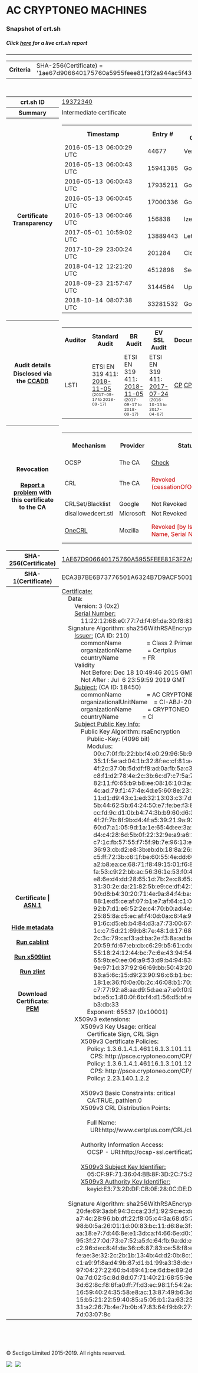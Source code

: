 # AC CRYPTONEO MACHINES
### Snapshot of crt.sh
##### Click [here](https://crt.sh/?q=1AE67D906640175760A5955FEEE81F3F2A944AC5F43DA3793E503D488D7E6C9A) for a live crt.sh report

---
<!DOCTYPE HTML PUBLIC "-//W3C//DTD HTML 4.0 Transitional//EN">
<HTML>

<BODY>

<TABLE>
  <TR>
    <TH class="outer">Criteria</TH>
    <TD class="outer">SHA-256(Certificate) = '1ae67d906640175760a5955feee81f3f2a944ac5f43da3793e503d488d7e6c9a'</TD>
  </TR>
</TABLE>
<BR>
<TABLE>
  <TR>
    <TH class="outer">crt.sh ID</TH>
    <TD class="outer"><A href="?id=19372340">19372340</A></TD>
  </TR>
  <TR>
    <TH class="outer">Summary</TH>
    <TD class="outer">Intermediate certificate</TD>
  </TR>
  <TR>
    <TH class="outer">Certificate<BR>Transparency</TH>
    <TD class="outer">
<TABLE class="options" style="margin-left:0px">
  <TR>
    <TH>Timestamp</TH>
    <TH>Entry #</TH>
    <TH>Log Operator</TH>
    <TH>Log URL</TH>
  </TR>
  <TR>
    <TD>2016-05-13&nbsp; <FONT class="small">06:00:29 UTC</FONT></TD>
    <TD>44677</TD>
    <TD>Venafi</TD>
    <TD>https://ctlog.api.venafi.com</TD>
  </TR>
  <TR>
    <TD>2016-05-13&nbsp; <FONT class="small">06:00:43 UTC</FONT></TD>
    <TD>15941385</TD>
    <TD>Google</TD>
    <TD>https://ct.googleapis.com/rocketeer</TD>
  </TR>
  <TR>
    <TD>2016-05-13&nbsp; <FONT class="small">06:00:43 UTC</FONT></TD>
    <TD>17935211</TD>
    <TD>Google</TD>
    <TD>https://ct.googleapis.com/pilot</TD>
  </TR>
  <TR>
    <TD>2016-05-13&nbsp; <FONT class="small">06:00:45 UTC</FONT></TD>
    <TD>17000336</TD>
    <TD>Google</TD>
    <TD>https://ct.googleapis.com/aviator</TD>
  </TR>
  <TR>
    <TD>2016-05-13&nbsp; <FONT class="small">06:00:46 UTC</FONT></TD>
    <TD>156838</TD>
    <TD>Izenpe</TD>
    <TD>https://ct.izenpe.com</TD>
  </TR>
  <TR>
    <TD>2017-05-01&nbsp; <FONT class="small">10:59:02 UTC</FONT></TD>
    <TD>13889443</TD>
    <TD>Let's Encrypt</TD>
    <TD>https://clicky.ct.letsencrypt.org</TD>
  </TR>
  <TR>
    <TD>2017-10-29&nbsp; <FONT class="small">23:00:24 UTC</FONT></TD>
    <TD>201284</TD>
    <TD>Cloudflare</TD>
    <TD>https://ct.cloudflare.com/logs/nimbus2019</TD>
  </TR>
  <TR>
    <TD>2018-04-12&nbsp; <FONT class="small">12:21:20 UTC</FONT></TD>
    <TD>4512898</TD>
    <TD>Sectigo</TD>
    <TD>https://dodo.ct.comodo.com</TD>
  </TR>
  <TR>
    <TD>2018-09-23&nbsp; <FONT class="small">21:57:47 UTC</FONT></TD>
    <TD>3144564</TD>
    <TD>Up in the Air</TD>
    <TD>https://ct.filippo.io/behindthesofa</TD>
  </TR>
  <TR>
    <TD>2018-10-14&nbsp; <FONT class="small">08:07:38 UTC</FONT></TD>
    <TD>33281532</TD>
    <TD>Google</TD>
    <TD>https://ct.googleapis.com/logs/argon2019</TD>
  </TR>
</TABLE>
    </TD>
  </TR>
  <TR>
    <TH class="outer">Audit details<BR>
      <DIV class="small" style="padding-top:3px">Disclosed via the
        <A href="//ccadb-public.secure.force.com/mozilla/PublicAllIntermediateCerts" target="_blank">CCADB</A></DIV>
    </TH>
    <TD class="outer">
<TABLE class="options" style="margin-left:0px">
  <TR>
    <TH>Auditor</TH>
    <TH>Standard Audit</TH>
    <TH>BR Audit</TH>
    <TH>EV SSL Audit</TH>
    <TH>Documents</TH>
    <TH>CCADB</TH>
    <TH>Root Owner / Certificate</TH>
  </TR>
  <TR>
    <TD style="vertical-align:middle">LSTI</TD>
    <TD>ETSI EN 319 411:
      <A href="https://bug1465629.bmoattachments.org/attachment.cgi?id=9024032" target="_blank">2018-11-05</A>
      <BR><FONT style="font-size:8pt">(2017-09-17 to 2018-09-17)</FONT></TD>
    <TD>ETSI EN 319 411:
      <A href="https://bug1465629.bmoattachments.org/attachment.cgi?id=9024032" target="_blank">2018-11-05</A>
      <BR><FONT style="font-size:8pt">(2017-09-17 to 2018-09-17)</FONT></TD>
    <TD>ETSI EN 319 411:
      <A href="https://bug1297034.bmoattachments.org/attachment.cgi?id=8916590" target="_blank">2017-07-24</A>
      <BR><FONT style="font-size:8pt">(2016-10-13 to 2017-04-07)</FONT></TD>
    <TD>
      <A href="http://www.cryptoneo.com/wp-content/docs/PC_CRYPTONEO_Certificats_SSL_V2.0.pdf" target="blank">CP</A>
      <A href="http://www.cryptoneo.com/wp-content/docs/PC_CRYPTONEO_Certificats_SSL_V2.0.pdf" target="blank">CPS</A>
    </TD>
    <TD><A href="//ccadb.force.com/001o000000rEcrxAAC" target="_blank">001o000000rEcrxAAC</A></TD>
    <TD><A href="/?id=3971">DocuSign (OpenTrust/Keynectis)</A></TD>
  </TR>
</TABLE>
    </TD>
  </TR>
  <TR>
    <TH class="outer">Revocation<BR><BR>
      <DIV class="small" style="padding-top:3px"><A href="?id=19372340&opt=problemreporting">Report a problem</A> with<BR>this certificate to the CA</DIV></TH>
    <TD class="outer">
      <TABLE class="options" style="margin-left:0px">
        <TR>
          <TH>Mechanism</TH>
          <TH>Provider</TH>
          <TH>Status</TH>
          <TH>Revocation Date</TH>
          <TH>Last Observed in CRL</TH>
          <TH>Last Checked <SPAN style="color:#CC0000;vertical-align:middle;font-size:70%;font-weight:normal">(Error)</SPAN></TH>
        </TR>
        <TR>
          <TD>OCSP</TD>
          <TD>The CA</TD>
          <TD><A href="?id=19372340&opt=ocsp">Check</A></TD>
          <TD><SPAN style="color:#888888">?</SPAN></TD>
          <TD><SPAN style="color:#888888">n/a</SPAN></TD>
          <TD><SPAN style="color:#888888">?</SPAN></TD>
        </TR>
        <TR>
          <TD>CRL</TD>
          <TD>The CA</TD>
          <TD><SPAN style="color:#CC0000">Revoked (cessationOfOperation)</SPAN></TD><TD>2018-09-27&nbsp; <FONT class="small">00:00:00 UTC</FONT></TD><TD>2018-09-28&nbsp; <FONT class="small">11:10:49 UTC</FONT></TD><TD>2019-12-04&nbsp; <FONT class="small">18:25:33 UTC</FONT></TD>
        </TR>
        <TR>
          <TD>CRLSet/Blacklist</TD>
          <TD>Google</TD>
          <TD>Not Revoked</TD>
          <TD><SPAN style="color:#888888">n/a</SPAN></TD>
          <TD><SPAN style="color:#888888">n/a</SPAN></TD>
          <TD><SPAN style="color:#888888">n/a</SPAN></TD>
        </TR>
        <TR>
          <TD>disallowedcert.stl</TD>
          <TD>Microsoft</TD>
          <TD>Not Revoked</TD>
          <TD><SPAN style="color:#888888">n/a</SPAN></TD>
          <TD><SPAN style="color:#888888">n/a</SPAN></TD>
          <TD><SPAN style="color:#888888">n/a</SPAN></TD>
        </TR>
        <TR>
          <TD><A href="/mozilla-onecrl" target="_blank">OneCRL</A></TD>
          <TD>Mozilla</TD>
          <TD><SPAN style="color:#CC0000">Revoked [by Issuer Name, Serial Number]</SPAN></TD><TD>2018-12-07&nbsp; <FONT class="small">09:51:34 UTC</FONT></TD>
          <TD><SPAN style="color:#888888">n/a</SPAN></TD>
          <TD><SPAN style="color:#888888">n/a</SPAN></TD>
        </TR>
      </TABLE>
    </TD>
  </TR>
  <TR>
    <TH class="outer">SHA-256(Certificate)</TH>
    <TD class="outer"><A href="//censys.io/certificates/1ae67d906640175760a5955feee81f3f2a944ac5f43da3793e503d488d7e6c9a">1AE67D906640175760A5955FEEE81F3F2A944AC5F43DA3793E503D488D7E6C9A</A></TD>
  </TR>
  <TR>
    <TH class="outer">SHA-1(Certificate)</TH>
    <TD class="outer">ECA3B7BE6B73776501A6324B7D9ACF50018FFC53</TD>
  </TR>
  <TR>
    <TH class="outer">Certificate | <A href="?asn1=19372340">ASN.1</A>
      <SPAN class="small"><BR>
      <BR><BR><A href="?id=19372340&opt=nometadata">Hide metadata</A>
      <BR><BR><A href="?id=19372340&opt=cablint">Run cablint</A>
      <BR><BR><A href="?id=19372340&opt=x509lint">Run x509lint</A>
      <BR><BR><A href="?id=19372340&opt=zlint">Run zlint</A>
      <BR><BR><BR>Download Certificate: <A href="?d=19372340">PEM</A>
      </SPAN>
    </TH>
    <TD class="text"><A href="?d=19372340">Certificate:</A><BR>&nbsp;&nbsp;&nbsp;&nbsp;Data:<BR>&nbsp;&nbsp;&nbsp;&nbsp;&nbsp;&nbsp;&nbsp;&nbsp;Version:&nbsp;3&nbsp;(0x2)<BR>&nbsp;&nbsp;&nbsp;&nbsp;&nbsp;&nbsp;&nbsp;&nbsp;<A href="?serial=11221268e0777df46fda30f881c4a0c9c826">Serial&nbsp;Number:</A><BR>&nbsp;&nbsp;&nbsp;&nbsp;&nbsp;&nbsp;&nbsp;&nbsp;&nbsp;&nbsp;&nbsp;&nbsp;11:22:12:68:e0:77:7d:f4:6f:da:30:f8:81:c4:a0:c9:c8:26<BR>&nbsp;&nbsp;&nbsp;&nbsp;Signature&nbsp;Algorithm:&nbsp;sha256WithRSAEncryption<BR>&nbsp;&nbsp;&nbsp;&nbsp;&nbsp;&nbsp;&nbsp;&nbsp;<A href="?caid=210">Issuer:</A> <SPAN class="small">(CA ID: 210)</SPAN><BR>&nbsp;&nbsp;&nbsp;&nbsp;&nbsp;&nbsp;&nbsp;&nbsp;&nbsp;&nbsp;&nbsp;&nbsp;commonName&nbsp;&nbsp;&nbsp;&nbsp;&nbsp;&nbsp;&nbsp;&nbsp;&nbsp;&nbsp;&nbsp;&nbsp;&nbsp;&nbsp;&nbsp;&nbsp;=&nbsp;Class&nbsp;2&nbsp;Primary&nbsp;CA<BR>&nbsp;&nbsp;&nbsp;&nbsp;&nbsp;&nbsp;&nbsp;&nbsp;&nbsp;&nbsp;&nbsp;&nbsp;organizationName&nbsp;&nbsp;&nbsp;&nbsp;&nbsp;&nbsp;&nbsp;&nbsp;&nbsp;&nbsp;=&nbsp;Certplus<BR>&nbsp;&nbsp;&nbsp;&nbsp;&nbsp;&nbsp;&nbsp;&nbsp;&nbsp;&nbsp;&nbsp;&nbsp;countryName&nbsp;&nbsp;&nbsp;&nbsp;&nbsp;&nbsp;&nbsp;&nbsp;&nbsp;&nbsp;&nbsp;&nbsp;&nbsp;&nbsp;&nbsp;=&nbsp;FR<BR>&nbsp;&nbsp;&nbsp;&nbsp;&nbsp;&nbsp;&nbsp;&nbsp;Validity<BR>&nbsp;&nbsp;&nbsp;&nbsp;&nbsp;&nbsp;&nbsp;&nbsp;&nbsp;&nbsp;&nbsp;&nbsp;Not&nbsp;Before:&nbsp;Dec&nbsp;18&nbsp;10:49:46&nbsp;2015&nbsp;GMT<BR>&nbsp;&nbsp;&nbsp;&nbsp;&nbsp;&nbsp;&nbsp;&nbsp;&nbsp;&nbsp;&nbsp;&nbsp;Not&nbsp;After&nbsp;:&nbsp;Jul&nbsp;&nbsp;6&nbsp;23:59:59&nbsp;2019&nbsp;GMT<BR>&nbsp;&nbsp;&nbsp;&nbsp;&nbsp;&nbsp;&nbsp;&nbsp;<A href="?caid=18450">Subject:</A> <SPAN class="small">(CA ID: 18450)</SPAN><BR>&nbsp;&nbsp;&nbsp;&nbsp;&nbsp;&nbsp;&nbsp;&nbsp;&nbsp;&nbsp;&nbsp;&nbsp;commonName&nbsp;&nbsp;&nbsp;&nbsp;&nbsp;&nbsp;&nbsp;&nbsp;&nbsp;&nbsp;&nbsp;&nbsp;&nbsp;&nbsp;&nbsp;&nbsp;=&nbsp;AC&nbsp;CRYPTONEO&nbsp;MACHINES<BR>&nbsp;&nbsp;&nbsp;&nbsp;&nbsp;&nbsp;&nbsp;&nbsp;&nbsp;&nbsp;&nbsp;&nbsp;organizationalUnitName&nbsp;&nbsp;&nbsp;&nbsp;=&nbsp;CI-ABJ-2014-B-19387<BR>&nbsp;&nbsp;&nbsp;&nbsp;&nbsp;&nbsp;&nbsp;&nbsp;&nbsp;&nbsp;&nbsp;&nbsp;organizationName&nbsp;&nbsp;&nbsp;&nbsp;&nbsp;&nbsp;&nbsp;&nbsp;&nbsp;&nbsp;=&nbsp;CRYPTONEO<BR>&nbsp;&nbsp;&nbsp;&nbsp;&nbsp;&nbsp;&nbsp;&nbsp;&nbsp;&nbsp;&nbsp;&nbsp;countryName&nbsp;&nbsp;&nbsp;&nbsp;&nbsp;&nbsp;&nbsp;&nbsp;&nbsp;&nbsp;&nbsp;&nbsp;&nbsp;&nbsp;&nbsp;=&nbsp;CI<BR>&nbsp;&nbsp;&nbsp;&nbsp;&nbsp;&nbsp;&nbsp;&nbsp;<A href="?spkisha256=5f67180a57b90b3dc5117fcecd924398ac0bd4205c4482cdc99ea4ee6ef7f78f">Subject&nbsp;Public&nbsp;Key&nbsp;Info:</A><BR>&nbsp;&nbsp;&nbsp;&nbsp;&nbsp;&nbsp;&nbsp;&nbsp;&nbsp;&nbsp;&nbsp;&nbsp;Public&nbsp;Key&nbsp;Algorithm:&nbsp;rsaEncryption<BR>&nbsp;&nbsp;&nbsp;&nbsp;&nbsp;&nbsp;&nbsp;&nbsp;&nbsp;&nbsp;&nbsp;&nbsp;&nbsp;&nbsp;&nbsp;&nbsp;Public-Key:&nbsp;(4096&nbsp;bit)<BR>&nbsp;&nbsp;&nbsp;&nbsp;&nbsp;&nbsp;&nbsp;&nbsp;&nbsp;&nbsp;&nbsp;&nbsp;&nbsp;&nbsp;&nbsp;&nbsp;Modulus:<BR>&nbsp;&nbsp;&nbsp;&nbsp;&nbsp;&nbsp;&nbsp;&nbsp;&nbsp;&nbsp;&nbsp;&nbsp;&nbsp;&nbsp;&nbsp;&nbsp;&nbsp;&nbsp;&nbsp;&nbsp;00:c7:0f:fb:22:bb:f4:e0:29:96:5b:9e:bd:9a:9f:<BR>&nbsp;&nbsp;&nbsp;&nbsp;&nbsp;&nbsp;&nbsp;&nbsp;&nbsp;&nbsp;&nbsp;&nbsp;&nbsp;&nbsp;&nbsp;&nbsp;&nbsp;&nbsp;&nbsp;&nbsp;35:1f:5e:ad:04:1b:32:8f:ec:cf:81:a4:16:00:40:<BR>&nbsp;&nbsp;&nbsp;&nbsp;&nbsp;&nbsp;&nbsp;&nbsp;&nbsp;&nbsp;&nbsp;&nbsp;&nbsp;&nbsp;&nbsp;&nbsp;&nbsp;&nbsp;&nbsp;&nbsp;4f:2c:37:0b:5d:df:f8:ad:0a:fb:5a:c3:9f:77:a6:<BR>&nbsp;&nbsp;&nbsp;&nbsp;&nbsp;&nbsp;&nbsp;&nbsp;&nbsp;&nbsp;&nbsp;&nbsp;&nbsp;&nbsp;&nbsp;&nbsp;&nbsp;&nbsp;&nbsp;&nbsp;c8:f1:d2:78:4e:2c:3b:6c:d7:c7:5a:70:70:fe:21:<BR>&nbsp;&nbsp;&nbsp;&nbsp;&nbsp;&nbsp;&nbsp;&nbsp;&nbsp;&nbsp;&nbsp;&nbsp;&nbsp;&nbsp;&nbsp;&nbsp;&nbsp;&nbsp;&nbsp;&nbsp;82:11:f0:65:b9:b8:ee:08:16:10:3a:52:7e:13:e0:<BR>&nbsp;&nbsp;&nbsp;&nbsp;&nbsp;&nbsp;&nbsp;&nbsp;&nbsp;&nbsp;&nbsp;&nbsp;&nbsp;&nbsp;&nbsp;&nbsp;&nbsp;&nbsp;&nbsp;&nbsp;4c:ad:79:f1:47:4e:4d:e5:60:8e:23:14:d0:da:e3:<BR>&nbsp;&nbsp;&nbsp;&nbsp;&nbsp;&nbsp;&nbsp;&nbsp;&nbsp;&nbsp;&nbsp;&nbsp;&nbsp;&nbsp;&nbsp;&nbsp;&nbsp;&nbsp;&nbsp;&nbsp;11:d1:d9:43:c1:ed:32:13:03:c3:7d:d2:f8:16:a8:<BR>&nbsp;&nbsp;&nbsp;&nbsp;&nbsp;&nbsp;&nbsp;&nbsp;&nbsp;&nbsp;&nbsp;&nbsp;&nbsp;&nbsp;&nbsp;&nbsp;&nbsp;&nbsp;&nbsp;&nbsp;5b:44:62:5b:64:24:50:e7:fe:be:f3:89:84:2a:d4:<BR>&nbsp;&nbsp;&nbsp;&nbsp;&nbsp;&nbsp;&nbsp;&nbsp;&nbsp;&nbsp;&nbsp;&nbsp;&nbsp;&nbsp;&nbsp;&nbsp;&nbsp;&nbsp;&nbsp;&nbsp;cc:fd:9c:d1:0b:b4:74:3b:b9:60:d6:33:56:ad:b4:<BR>&nbsp;&nbsp;&nbsp;&nbsp;&nbsp;&nbsp;&nbsp;&nbsp;&nbsp;&nbsp;&nbsp;&nbsp;&nbsp;&nbsp;&nbsp;&nbsp;&nbsp;&nbsp;&nbsp;&nbsp;4f:2f:7b:8f:9b:d4:4f:a5:39:21:9a:93:33:f7:c8:<BR>&nbsp;&nbsp;&nbsp;&nbsp;&nbsp;&nbsp;&nbsp;&nbsp;&nbsp;&nbsp;&nbsp;&nbsp;&nbsp;&nbsp;&nbsp;&nbsp;&nbsp;&nbsp;&nbsp;&nbsp;60:d7:a1:05:9d:1a:1e:65:4d:ee:3a:30:0a:e1:21:<BR>&nbsp;&nbsp;&nbsp;&nbsp;&nbsp;&nbsp;&nbsp;&nbsp;&nbsp;&nbsp;&nbsp;&nbsp;&nbsp;&nbsp;&nbsp;&nbsp;&nbsp;&nbsp;&nbsp;&nbsp;d4:c4:28:6d:5b:0f:22:32:9e:a9:a6:1c:70:26:45:<BR>&nbsp;&nbsp;&nbsp;&nbsp;&nbsp;&nbsp;&nbsp;&nbsp;&nbsp;&nbsp;&nbsp;&nbsp;&nbsp;&nbsp;&nbsp;&nbsp;&nbsp;&nbsp;&nbsp;&nbsp;c7:1c:fb:57:55:f7:5f:9b:7e:96:13:e4:70:68:8b:<BR>&nbsp;&nbsp;&nbsp;&nbsp;&nbsp;&nbsp;&nbsp;&nbsp;&nbsp;&nbsp;&nbsp;&nbsp;&nbsp;&nbsp;&nbsp;&nbsp;&nbsp;&nbsp;&nbsp;&nbsp;36:93:cb:d2:e8:3b:eb:db:18:8a:26:a8:f0:41:73:<BR>&nbsp;&nbsp;&nbsp;&nbsp;&nbsp;&nbsp;&nbsp;&nbsp;&nbsp;&nbsp;&nbsp;&nbsp;&nbsp;&nbsp;&nbsp;&nbsp;&nbsp;&nbsp;&nbsp;&nbsp;c5:ff:72:3b:c6:1f:be:60:55:4e:dd:60:33:e3:37:<BR>&nbsp;&nbsp;&nbsp;&nbsp;&nbsp;&nbsp;&nbsp;&nbsp;&nbsp;&nbsp;&nbsp;&nbsp;&nbsp;&nbsp;&nbsp;&nbsp;&nbsp;&nbsp;&nbsp;&nbsp;a2:b8:ea:ce:68:71:f8:49:15:01:f6:87:65:8a:66:<BR>&nbsp;&nbsp;&nbsp;&nbsp;&nbsp;&nbsp;&nbsp;&nbsp;&nbsp;&nbsp;&nbsp;&nbsp;&nbsp;&nbsp;&nbsp;&nbsp;&nbsp;&nbsp;&nbsp;&nbsp;fa:53:c9:22:bb:ac:56:36:1e:53:f0:4e:90:04:15:<BR>&nbsp;&nbsp;&nbsp;&nbsp;&nbsp;&nbsp;&nbsp;&nbsp;&nbsp;&nbsp;&nbsp;&nbsp;&nbsp;&nbsp;&nbsp;&nbsp;&nbsp;&nbsp;&nbsp;&nbsp;e8:6e:d4:dd:28:65:1d:7b:2e:c8:65:50:97:52:86:<BR>&nbsp;&nbsp;&nbsp;&nbsp;&nbsp;&nbsp;&nbsp;&nbsp;&nbsp;&nbsp;&nbsp;&nbsp;&nbsp;&nbsp;&nbsp;&nbsp;&nbsp;&nbsp;&nbsp;&nbsp;31:30:2e:da:21:82:5b:e9:ce:df:42:10:e1:ae:02:<BR>&nbsp;&nbsp;&nbsp;&nbsp;&nbsp;&nbsp;&nbsp;&nbsp;&nbsp;&nbsp;&nbsp;&nbsp;&nbsp;&nbsp;&nbsp;&nbsp;&nbsp;&nbsp;&nbsp;&nbsp;90:d8:b4:30:20:71:4e:9a:84:f4:ba:26:e3:26:07:<BR>&nbsp;&nbsp;&nbsp;&nbsp;&nbsp;&nbsp;&nbsp;&nbsp;&nbsp;&nbsp;&nbsp;&nbsp;&nbsp;&nbsp;&nbsp;&nbsp;&nbsp;&nbsp;&nbsp;&nbsp;88:1e:d5:ce:af:07:b1:e7:af:64:c1:04:41:b5:28:<BR>&nbsp;&nbsp;&nbsp;&nbsp;&nbsp;&nbsp;&nbsp;&nbsp;&nbsp;&nbsp;&nbsp;&nbsp;&nbsp;&nbsp;&nbsp;&nbsp;&nbsp;&nbsp;&nbsp;&nbsp;92:b7:d1:e6:52:2e:c4:70:b0:ad:4e:b8:cd:b7:bf:<BR>&nbsp;&nbsp;&nbsp;&nbsp;&nbsp;&nbsp;&nbsp;&nbsp;&nbsp;&nbsp;&nbsp;&nbsp;&nbsp;&nbsp;&nbsp;&nbsp;&nbsp;&nbsp;&nbsp;&nbsp;25:85:8a:c5:ec:af:f4:0d:0a:c6:4a:98:2d:33:81:<BR>&nbsp;&nbsp;&nbsp;&nbsp;&nbsp;&nbsp;&nbsp;&nbsp;&nbsp;&nbsp;&nbsp;&nbsp;&nbsp;&nbsp;&nbsp;&nbsp;&nbsp;&nbsp;&nbsp;&nbsp;91:6c:d5:eb:b4:84:d3:a7:73:00:67:05:4f:ff:2f:<BR>&nbsp;&nbsp;&nbsp;&nbsp;&nbsp;&nbsp;&nbsp;&nbsp;&nbsp;&nbsp;&nbsp;&nbsp;&nbsp;&nbsp;&nbsp;&nbsp;&nbsp;&nbsp;&nbsp;&nbsp;1c:c7:5d:21:69:b8:7e:48:1d:17:68:83:2b:80:cc:<BR>&nbsp;&nbsp;&nbsp;&nbsp;&nbsp;&nbsp;&nbsp;&nbsp;&nbsp;&nbsp;&nbsp;&nbsp;&nbsp;&nbsp;&nbsp;&nbsp;&nbsp;&nbsp;&nbsp;&nbsp;2c:3c:79:ca:f3:ad:ba:2e:f3:8a:ad:be:db:b1:5f:<BR>&nbsp;&nbsp;&nbsp;&nbsp;&nbsp;&nbsp;&nbsp;&nbsp;&nbsp;&nbsp;&nbsp;&nbsp;&nbsp;&nbsp;&nbsp;&nbsp;&nbsp;&nbsp;&nbsp;&nbsp;20:59:fd:67:eb:cb:c6:29:b5:61:cd:d4:01:8f:67:<BR>&nbsp;&nbsp;&nbsp;&nbsp;&nbsp;&nbsp;&nbsp;&nbsp;&nbsp;&nbsp;&nbsp;&nbsp;&nbsp;&nbsp;&nbsp;&nbsp;&nbsp;&nbsp;&nbsp;&nbsp;55:18:24:12:44:bc:7c:6e:43:94:54:9b:2f:2f:82:<BR>&nbsp;&nbsp;&nbsp;&nbsp;&nbsp;&nbsp;&nbsp;&nbsp;&nbsp;&nbsp;&nbsp;&nbsp;&nbsp;&nbsp;&nbsp;&nbsp;&nbsp;&nbsp;&nbsp;&nbsp;65:9b:e0:ee:06:a9:53:d9:b4:94:83:30:02:d8:3c:<BR>&nbsp;&nbsp;&nbsp;&nbsp;&nbsp;&nbsp;&nbsp;&nbsp;&nbsp;&nbsp;&nbsp;&nbsp;&nbsp;&nbsp;&nbsp;&nbsp;&nbsp;&nbsp;&nbsp;&nbsp;9e:97:1d:37:92:66:69:bb:50:43:20:c1:51:c2:95:<BR>&nbsp;&nbsp;&nbsp;&nbsp;&nbsp;&nbsp;&nbsp;&nbsp;&nbsp;&nbsp;&nbsp;&nbsp;&nbsp;&nbsp;&nbsp;&nbsp;&nbsp;&nbsp;&nbsp;&nbsp;83:a5:6c:15:d9:23:90:96:c6:b1:bc:8a:7f:15:22:<BR>&nbsp;&nbsp;&nbsp;&nbsp;&nbsp;&nbsp;&nbsp;&nbsp;&nbsp;&nbsp;&nbsp;&nbsp;&nbsp;&nbsp;&nbsp;&nbsp;&nbsp;&nbsp;&nbsp;&nbsp;18:1e:36:f0:0e:0b:2c:46:08:b1:70:e6:c2:45:b7:<BR>&nbsp;&nbsp;&nbsp;&nbsp;&nbsp;&nbsp;&nbsp;&nbsp;&nbsp;&nbsp;&nbsp;&nbsp;&nbsp;&nbsp;&nbsp;&nbsp;&nbsp;&nbsp;&nbsp;&nbsp;c7:77:92:a8:aa:d9:5d:ae:a7:e0:f0:9f:24:73:77:<BR>&nbsp;&nbsp;&nbsp;&nbsp;&nbsp;&nbsp;&nbsp;&nbsp;&nbsp;&nbsp;&nbsp;&nbsp;&nbsp;&nbsp;&nbsp;&nbsp;&nbsp;&nbsp;&nbsp;&nbsp;bd:e5:c1:80:0f:6b:f4:d1:56:d5:bf:e9:0c:94:9f:<BR>&nbsp;&nbsp;&nbsp;&nbsp;&nbsp;&nbsp;&nbsp;&nbsp;&nbsp;&nbsp;&nbsp;&nbsp;&nbsp;&nbsp;&nbsp;&nbsp;&nbsp;&nbsp;&nbsp;&nbsp;b3:db:33<BR>&nbsp;&nbsp;&nbsp;&nbsp;&nbsp;&nbsp;&nbsp;&nbsp;&nbsp;&nbsp;&nbsp;&nbsp;&nbsp;&nbsp;&nbsp;&nbsp;Exponent:&nbsp;65537&nbsp;(0x10001)<BR>&nbsp;&nbsp;&nbsp;&nbsp;&nbsp;&nbsp;&nbsp;&nbsp;X509v3&nbsp;extensions:<BR>&nbsp;&nbsp;&nbsp;&nbsp;&nbsp;&nbsp;&nbsp;&nbsp;&nbsp;&nbsp;&nbsp;&nbsp;X509v3&nbsp;Key&nbsp;Usage:&nbsp;critical<BR>&nbsp;&nbsp;&nbsp;&nbsp;&nbsp;&nbsp;&nbsp;&nbsp;&nbsp;&nbsp;&nbsp;&nbsp;&nbsp;&nbsp;&nbsp;&nbsp;Certificate&nbsp;Sign,&nbsp;CRL&nbsp;Sign<BR>&nbsp;&nbsp;&nbsp;&nbsp;&nbsp;&nbsp;&nbsp;&nbsp;&nbsp;&nbsp;&nbsp;&nbsp;X509v3&nbsp;Certificate&nbsp;Policies:&nbsp;<BR>&nbsp;&nbsp;&nbsp;&nbsp;&nbsp;&nbsp;&nbsp;&nbsp;&nbsp;&nbsp;&nbsp;&nbsp;&nbsp;&nbsp;&nbsp;&nbsp;Policy:&nbsp;1.3.6.1.4.1.46116.1.3.101.11<BR>&nbsp;&nbsp;&nbsp;&nbsp;&nbsp;&nbsp;&nbsp;&nbsp;&nbsp;&nbsp;&nbsp;&nbsp;&nbsp;&nbsp;&nbsp;&nbsp;&nbsp;&nbsp;CPS:&nbsp;http://psce.cryptoneo.com/CP/<BR>&nbsp;&nbsp;&nbsp;&nbsp;&nbsp;&nbsp;&nbsp;&nbsp;&nbsp;&nbsp;&nbsp;&nbsp;&nbsp;&nbsp;&nbsp;&nbsp;Policy:&nbsp;1.3.6.1.4.1.46116.1.3.101.12<BR>&nbsp;&nbsp;&nbsp;&nbsp;&nbsp;&nbsp;&nbsp;&nbsp;&nbsp;&nbsp;&nbsp;&nbsp;&nbsp;&nbsp;&nbsp;&nbsp;&nbsp;&nbsp;CPS:&nbsp;http://psce.cryptoneo.com/CP/<BR>&nbsp;&nbsp;&nbsp;&nbsp;&nbsp;&nbsp;&nbsp;&nbsp;&nbsp;&nbsp;&nbsp;&nbsp;&nbsp;&nbsp;&nbsp;&nbsp;Policy:&nbsp;2.23.140.1.2.2<BR><BR>&nbsp;&nbsp;&nbsp;&nbsp;&nbsp;&nbsp;&nbsp;&nbsp;&nbsp;&nbsp;&nbsp;&nbsp;X509v3&nbsp;Basic&nbsp;Constraints:&nbsp;critical<BR>&nbsp;&nbsp;&nbsp;&nbsp;&nbsp;&nbsp;&nbsp;&nbsp;&nbsp;&nbsp;&nbsp;&nbsp;&nbsp;&nbsp;&nbsp;&nbsp;CA:TRUE,&nbsp;pathlen:0<BR>&nbsp;&nbsp;&nbsp;&nbsp;&nbsp;&nbsp;&nbsp;&nbsp;&nbsp;&nbsp;&nbsp;&nbsp;X509v3&nbsp;CRL&nbsp;Distribution&nbsp;Points:&nbsp;<BR><BR>&nbsp;&nbsp;&nbsp;&nbsp;&nbsp;&nbsp;&nbsp;&nbsp;&nbsp;&nbsp;&nbsp;&nbsp;&nbsp;&nbsp;&nbsp;&nbsp;Full&nbsp;Name:<BR>&nbsp;&nbsp;&nbsp;&nbsp;&nbsp;&nbsp;&nbsp;&nbsp;&nbsp;&nbsp;&nbsp;&nbsp;&nbsp;&nbsp;&nbsp;&nbsp;&nbsp;&nbsp;URI:http://www.certplus.com/CRL/class2.crl<BR><BR>&nbsp;&nbsp;&nbsp;&nbsp;&nbsp;&nbsp;&nbsp;&nbsp;&nbsp;&nbsp;&nbsp;&nbsp;Authority&nbsp;Information&nbsp;Access:&nbsp;<BR>&nbsp;&nbsp;&nbsp;&nbsp;&nbsp;&nbsp;&nbsp;&nbsp;&nbsp;&nbsp;&nbsp;&nbsp;&nbsp;&nbsp;&nbsp;&nbsp;OCSP&nbsp;-&nbsp;URI:http://ocsp-ssl.certificat2.com/class2primaryca<BR><BR>&nbsp;&nbsp;&nbsp;&nbsp;&nbsp;&nbsp;&nbsp;&nbsp;&nbsp;&nbsp;&nbsp;&nbsp;<A href="?ski=05cf9f713604bb8f3d2c752cd960b0643e2bf0c1">X509v3&nbsp;Subject&nbsp;Key&nbsp;Identifier:</A><BR>&nbsp;&nbsp;&nbsp;&nbsp;&nbsp;&nbsp;&nbsp;&nbsp;&nbsp;&nbsp;&nbsp;&nbsp;&nbsp;&nbsp;&nbsp;&nbsp;05:CF:9F:71:36:04:BB:8F:3D:2C:75:2C:D9:60:B0:64:3E:2B:F0:C1<BR>&nbsp;&nbsp;&nbsp;&nbsp;&nbsp;&nbsp;&nbsp;&nbsp;&nbsp;&nbsp;&nbsp;&nbsp;<A href="?ski=e3732ddfcb0e280cdeddb3a4ca79b88ebbe83089">X509v3&nbsp;Authority&nbsp;Key&nbsp;Identifier:</A><BR>&nbsp;&nbsp;&nbsp;&nbsp;&nbsp;&nbsp;&nbsp;&nbsp;&nbsp;&nbsp;&nbsp;&nbsp;&nbsp;&nbsp;&nbsp;&nbsp;keyid:E3:73:2D:DF:CB:0E:28:0C:DE:DD:B3:A4:CA:79:B8:8E:BB:E8:30:89<BR><BR>&nbsp;&nbsp;&nbsp;&nbsp;Signature&nbsp;Algorithm:&nbsp;sha256WithRSAEncryption<BR>&nbsp;&nbsp;&nbsp;&nbsp;&nbsp;&nbsp;&nbsp;&nbsp;&nbsp;20:fe:69:3a:bf:94:3c:ca:23:f1:92:9c:ec:da:80:f6:02:ca:<BR>&nbsp;&nbsp;&nbsp;&nbsp;&nbsp;&nbsp;&nbsp;&nbsp;&nbsp;a7:4c:28:96:bb:df:22:f8:05:c4:3a:68:d5:75:5a:19:f9:9f:<BR>&nbsp;&nbsp;&nbsp;&nbsp;&nbsp;&nbsp;&nbsp;&nbsp;&nbsp;98:b0:5a:26:01:1d:00:83:bc:11:d6:8e:3f:b2:e4:ff:93:35:<BR>&nbsp;&nbsp;&nbsp;&nbsp;&nbsp;&nbsp;&nbsp;&nbsp;&nbsp;aa:18:e7:7d:46:8e:e1:3d:ca:f4:66:6e:d0:1f:28:da:78:b9:<BR>&nbsp;&nbsp;&nbsp;&nbsp;&nbsp;&nbsp;&nbsp;&nbsp;&nbsp;95:3f:27:0d:73:e7:52:a5:fc:64:fb:9a:dd:ef:3f:b1:a5:0b:<BR>&nbsp;&nbsp;&nbsp;&nbsp;&nbsp;&nbsp;&nbsp;&nbsp;&nbsp;c2:96:de:c8:4f:da:36:c6:87:83:ce:58:f8:e9:04:d5:cd:6b:<BR>&nbsp;&nbsp;&nbsp;&nbsp;&nbsp;&nbsp;&nbsp;&nbsp;&nbsp;fe:ae:3e:32:2c:2b:1b:13:4b:4d:d2:0b:8c:1a:67:de:e2:ce:<BR>&nbsp;&nbsp;&nbsp;&nbsp;&nbsp;&nbsp;&nbsp;&nbsp;&nbsp;c1:a9:9f:8a:d4:9b:87:d1:b1:99:a3:38:dc:61:25:35:54:93:<BR>&nbsp;&nbsp;&nbsp;&nbsp;&nbsp;&nbsp;&nbsp;&nbsp;&nbsp;97:04:27:22:60:b4:89:41:ce:6d:be:89:2d:88:d4:1f:fb:3d:<BR>&nbsp;&nbsp;&nbsp;&nbsp;&nbsp;&nbsp;&nbsp;&nbsp;&nbsp;0a:7d:02:5c:8d:8d:07:71:40:21:68:55:9e:28:a2:b6:f9:8a:<BR>&nbsp;&nbsp;&nbsp;&nbsp;&nbsp;&nbsp;&nbsp;&nbsp;&nbsp;3d:62:8c:f8:6f:a0:ff:7f:d3:ec:98:1f:54:2a:cb:89:70:f8:<BR>&nbsp;&nbsp;&nbsp;&nbsp;&nbsp;&nbsp;&nbsp;&nbsp;&nbsp;16:59:40:24:35:58:e8:ac:13:87:49:b6:3d:63:61:bd:b3:38:<BR>&nbsp;&nbsp;&nbsp;&nbsp;&nbsp;&nbsp;&nbsp;&nbsp;&nbsp;15:b5:21:22:59:40:85:a5:05:b1:2a:63:23:d9:b4:58:43:a7:<BR>&nbsp;&nbsp;&nbsp;&nbsp;&nbsp;&nbsp;&nbsp;&nbsp;&nbsp;31:a2:26:7b:4e:7b:0b:47:83:64:f9:b9:27:f4:d0:40:98:33:<BR>&nbsp;&nbsp;&nbsp;&nbsp;&nbsp;&nbsp;&nbsp;&nbsp;&nbsp;7d:03:07:8c<BR>    </TD>
  </TR>
</TABLE>

  <BR><BR><BR>

  <P class="copyright">&copy; Sectigo Limited 2015-2019. All rights reserved.</P>
  <DIV>
    <A href="https://sectigo.com/"><IMG src="/sectigo_s.png"></A>
    &nbsp;<A href="https://github.com/crtsh"><IMG src="/GitHub-Mark-32px.png"></A>
  </DIV>
</BODY>
</HTML>
